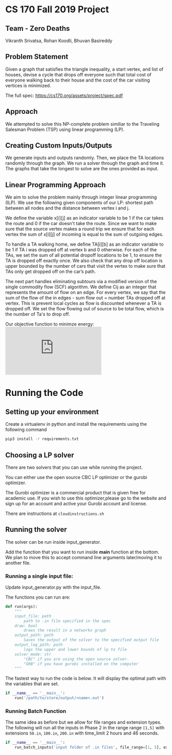 # CS 170 Fall 2019 Project
## Team - Zero Deaths
Vikranth Srivatsa, Rohan Koodli, Bhuvan Basireddy

## Problem Statement
Given a graph that satisfies the triangle inequality, a start vertex, and list of houses, devise a cycle that drops off everyone such that total cost of everyone walking back to their house and the cost of the car visiting vertices is minimized.

The full spec: https://cs170.org/assets/project/spec.pdf

## Approach
We attempted to solve this NP-complete problem similiar to the Traveling Salesman Problem (TSP) using linear programming (LP).

## Creating Custom Inputs/Outputs 
We generate inputs and outputs randomly. Then, we place the TA locations randomly through the graph.
We run a solver through the graph and time it. The graphs that take the longest to solve are the ones provided as input.

## Linear Programming Approach
We aim to solve the problem mainly through integer linear programming (ILP). We use the following given components of our LP: shortest path between all nodes and the distance between vertex i and j.

We define the variable x[i][j] as an indicator variable to be 1 if the car takes the route and 0 if the car doesn't take the route. Since we want to make sure that the source vertex makes a round trip we ensure that for each vertex the sum of x[i][j] of incoming is equal to the sum of outgoing edges.

To handle a TA walking home, we define TA[i][b] as an indicator variable to be 1 if TA i was dropped off at vertex b and 0 otherwise. For each of the TAs, we set the sum of all potential dropoff locations to be 1, to ensure the TA is dropped off exactly once. We also check that any drop off location is upper bounded by the number of cars that visit the vertex to make sure that TAs only get dropped off on the car’s path.

The next part handles eliminating subtours via a modified version of the single commodity flow (SCF) algorithm. We define Cij as an integer that represents the amount of flow on an edge. For every vertex, we say that the sum of the flow of the in edges - sum flow out = number TAs dropped off at vertex. This is prevent local cycles as flow is discounted whenever a TA is dropped off. We set the flow flowing out of source to be total flow, which is the number of Ta's to drop off.

Our objective function to minimze energy: 
![equation](https://latex.codecogs.com/gif.latex?%5Cmin%20%5Cfrac%7B2%7D%7B3%7D%20*%20%5Csum_%7B%28u%2Cv%29%20%5Cin%20Edges%7D%20x_%7Bu%2Cv%7D%20*%20Distance%28u%2Cv%29%20&plus;%201%20*%20%5Csum_%7Bi%20%5Cin%20TA%7D%20%5Csum_%7Bv%20%5Cin%20V%7D%20T%5Bi%5D%5Bv%5D%20*%20ShortestPath%28v%2C%20i%29)
<!-- Latex above is the rul encoded form of the below -->
<!-- encode at https://www.codecogs.com/latex/eqneditor.php and render image at https://latex.codecogs.com/gif.latex? -->
<!-- \min \frac{2}{3} * \sum_{(u,v) \forall edges} x_{ij} * d_{ij} + 1 * \sum_{i \in TA} \sum_{v \in V} T[i][v] * ShortestPath(v, i) -->


# Running the Code

## Setting up your environment
Create a virtualenv in python and install the requirements using the following command
```sh
pip3 install -r requirements.txt
```

## Choosing a LP solver
There are two solvers that you can use while running the project.

You can either use the open source CBC LP optimizer or the gurobi optimizer.

The Gurobi optimizer is a commercial product that is given free for academic use. 
If you wish to use this optimizer,please go to the website and sign up for an account and active your Gurobi account and license.

There are instructions at `cloudinstructions.sh`

## Running the solver
The solver can be run inside input_generator.

Add the function that you want to run inside __main__ function at the bottom. We plan to move this to accept command line arguments later/moving it to another file.
### Running a single input file:
Update input_generator.py with the input_file.

The functions you can run are:
```python
def run(args):
    """
    input_file: path
        path to .in file specified in the spec
    draw: bool
        draws the result in a networkx graph
    output_path: path
        Saves the output of the solver to the specified output file
    output_log_path: path
        logs the upper and lower bounds of lp to file
    solver_mode: str
        "CBC" if you are using the open source solver. 
        "GRB" if you have gurobi installed on the computer
    """
```

The fastest way to run the code is below. It will display the optimal path with the variables that are set.
```python
if __name__ == '__main__':
    run('/path/to/store/output/<name>.out')
```

### Running Batch Function
The same idea as before but we allow for file ranges and extension types.
The following will run all the inputs in Phase 2 in the range range `[1,5]` with extensions `50.in`, `100.in`, `200.in` with time_limit 2 hours and 46 seconds.

```python
if __name__ == '__main__':
    run_batch_inputs('input folder of .in files', file_range=[1, 5], extensions=['50','100','200'], solver_mode='GRB', time_limit=10000, output_folder="phase2_outputs", log_folder="phase2_log")
```
